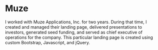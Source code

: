 # Muze

I worked with Muze Applications, Inc. for two years. During that time, I created and managed their landing page, delivered presentations to investors, generated seed funding, and served as chief executive of operations for the company. This particular landing page is created using custom Bootstrap, Javascript, and jQuery.
